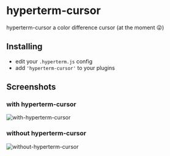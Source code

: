 # hyperterm-cursor
hyperterm-cursor a color difference cursor (at the moment 😜)

## Installing

* edit your `.hyperterm.js` config
* add `'hyperterm-cursor'` to your plugins

## Screenshots

### with hyperterm-cursor
![with-hyperterm-cursor](https://cloud.githubusercontent.com/assets/6654199/17173879/b8100c1a-53fd-11e6-80ea-3db802b200cc.gif)

### without hyperterm-cursor
![without-hyperterm-cursor](https://cloud.githubusercontent.com/assets/6654199/17173878/b80335ee-53fd-11e6-9095-1103bf805247.gif)
